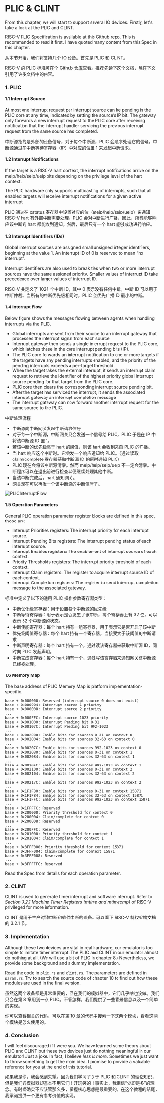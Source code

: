 # PLIC & CLINT

From this chapter, we will start to support several IO devices. Firstly, let's take a look at the PLIC and CLINT.

RISC-V PLIC Specification is available at this Github [repo](https://github.com/riscv/riscv-plic-spec/blob/master/riscv-plic.adoc). This is recommanded to read it first. I have quoted many content from this Spec in this chapter.


从本节开始，我们将支持几个 IO 设备。首先是 PLIC 和 CLINT。

RISC-V 的 PLIC 标准可在个 Github [仓库](https://github.com/riscv/riscv-plic-spec/blob/master/riscv-plic.adoc)查看。推荐先读下这个文档，我在下文引用了许多文档中的内容。

### 1. PLIC

#### 1.1 Interrupt Source

At most one interrupt request per interrupt source can be pending in the PLIC core at any time, indicated by setting the source’s IP bit. The gateway only forwards a new interrupt request to the PLIC core after receiving notiﬁcation that the interrupt handler servicing the previous interrupt request from the same source has completed.

中断源指的是外部的设备信号，对于每个中断源，PLIC 会顺序处理它的信号。中断源通过在中断等待寄存器（IP）中对应的位置 1 来发起中断请求。

#### 1.2 Interrupt Notifications

If the target is a RISC-V hart context, the interrupt notiﬁcations arrive on the meip/heip/seip/ueip bits depending on the privilege level of the hart context.

The PLIC hardware only supports multicasting of interrupts, such that all enabled targets will receive interrupt notiﬁcations for a given active interrupt.

PLIC 通过在 xstatus 寄存器中设置对应的位（meip/heip/seip/ueip）来通知 RISC-V hart 有外部中断需要处理。PLIC 会对中断进行广播，因此，所有能够响应该中断的 hart 都能收到通知。然后，最后只有一个 hart 能够成功进行响应。

#### 1.3 Interrupt Identiﬁers (IDs)

Global interrupt sources are assigned small unsigned integer identiﬁers, beginning at the value 1. An interrupt ID of 0 is reserved to mean “no interrupt”.

Interrupt identiﬁers are also used to break ties when two or more interrupt sources have the same assigned priority. Smaller values of interrupt ID take precedence over larger values of interrupt ID.

RISC-V 共定义了 1024 个中断 ID，其中 0 表示没有任何中断。中断 ID 可以用于中断仲裁。当所有的中断优先级相同时，PLIC 会优先广播 ID 最小的中断。

#### 1.4 Interrupt Flow

Below figure shows the messages ﬂowing between agents when handling interrupts via the PLIC.

+ Global interrupts are sent from their source to an interrupt gateway that processes the interrupt signal from each source
+ Interrupt gateway then sends a single interrupt request to the PLIC core, which latches these in the core interrupt pending bits (IP).
+ The PLIC core forwards an interrupt notiﬁcation to one or more targets if the targets have any pending interrupts enabled, and the priority of the pending interrupts exceeds a per-target threshold.
+ When the target takes the external interrupt, it sends an interrupt claim request to retrieve the identiﬁer of the highest priority global interrupt source pending for that target from the PLIC core.
+ PLIC core then clears the corresponding interrupt source pending bit.
+ After the target has serviced the interrupt, it sends the associated interrupt gateway an interrupt completion message
+ The interrupt gateway can now forward another interrupt request for the same source to the PLIC.

中断处理流程

+ 中断源向中断网关发起中断请求信号
+ 对于每一个中断源，中断网关只会发送一个信号给 PLIC，PLIC 于是在 IP 中将该中断源 ID 置 1。
+ 若该中断的优先级高于 hart 的阈值，则该 hart 会收到来自 PLIC 的广播。
+ 当 hart 响应这个中断时。它会发一个响应通知给 PLIC。（通过读取 claim/complete 寄存器获取中断源 ID 的同时通知 PLIC）
+ PLIC 现在会将该中断源清零。然而 meip/heip/seip/ueip 不一定会清零。中断程序可以在退出前进行检查以便继续处理其他中断。
+ 当该中断完成后，hart 通知网关。
+ 网关现在可以再发一个该中断源的中断信号了。

![PLICInterruptFlow](./images/PLICInterruptFlow.jpg)


#### 1.5 Operation Parameters

General PLIC operation parameter register blocks are defined in this spec, those are:

+ Interrupt Priorities registers: The interrupt priority for each interrupt source.
+ Interrupt Pending Bits registers: The interrupt pending status of each interrupt source.
+ Interrupt Enables registers: The enablement of interrupt source of each context.
+ Priority Thresholds registers: The interrupt priority threshold of each context.
+ Interrupt Claim registers: The register to acquire interrupt source ID of each context.
+ Interrupt Completion registers: The register to send interrupt completion message to the associated gateway.

标准中定义了以下的通用 PLIC 操作参数寄存器类型：

+ 中断优化级寄存器：用于设置每个中断源的优先级
+ 中断等待寄存器：用于表示是否发生了该中断，每个寄存器上有 32 位，可以表示 32 个中断源的状态。
+ 中断使能寄存器：每个 hart 持有一组寄存器，用于表示它是否开启了该中断
+ 优先级阈值寄存器：每个 hart 持有一个寄存器，当接受大于该阈值的中断请求
+ 中断声明寄存器：每个 hart 持有一个，通过读该寄存器来获取中断源 ID，同时向 PLIC 发起声明。
+ 中断完成寄存器：每个 hart 持有一个，通过写该寄存器来通知网关该中断源已经被处理。


#### 1.6 Memory Map

The base address of PLIC Memory Map is platform implementation-specific.

    base + 0x000000: Reserved (interrupt source 0 does not exist)
    base + 0x000004: Interrupt source 1 priority
    base + 0x000008: Interrupt source 2 priority
    ...
    base + 0x000FFC: Interrupt source 1023 priority
    base + 0x001000: Interrupt Pending bit 0-31
    base + 0x00107C: Interrupt Pending bit 992-1023
    ...
    base + 0x002000: Enable bits for sources 0-31 on context 0
    base + 0x002004: Enable bits for sources 32-63 on context 0
    ...
    base + 0x00207C: Enable bits for sources 992-1023 on context 0
    base + 0x002080: Enable bits for sources 0-31 on context 1
    base + 0x002084: Enable bits for sources 32-63 on context 1
    ...
    base + 0x0020FC: Enable bits for sources 992-1023 on context 1
    base + 0x002100: Enable bits for sources 0-31 on context 2
    base + 0x002104: Enable bits for sources 32-63 on context 2
    ...
    base + 0x00217C: Enable bits for sources 992-1023 on context 2
    ...
    base + 0x1F1F80: Enable bits for sources 0-31 on context 15871
    base + 0x1F1F84: Enable bits for sources 32-63 on context 15871
    base + 0x1F1FFC: Enable bits for sources 992-1023 on context 15871
    ...
    base + 0x1FFFFC: Reserved
    base + 0x200000: Priority threshold for context 0
    base + 0x200004: Claim/complete for context 0
    base + 0x200008: Reserved
    ...
    base + 0x200FFC: Reserved
    base + 0x201000: Priority threshold for context 1
    base + 0x201004: Claim/complete for context 1
    ...
    base + 0x3FFF000: Priority threshold for context 15871
    base + 0x3FFF004: Claim/complete for context 15871
    base + 0x3FFF008: Reserved
    ...
    base + 0x3FFFFFC: Reserved

Read the Spec from details for each operation parameter.

### 2. CLINT

CLINT is used to generate timer interrupt and software interrupt. Refer to *Section 3.2.1 Machine Timer Registers (mtime and mtimecmp)* of RISC-V privileged for more information.

CLINT 是用于生产时钟中断和软件中断的设备。可以看下 RISC-V 特权架构文档的 3.2.1 节。

### 3. Implementation

Although these two devices are vital in real hardware, our emulator is too simple to imitate timer interrupt. The PLIC and CLINT in our emulator almost do nothing at all. (We will use a bit of PLIC in chapter 8.) Nevertheless, we provide some background and a dummy implementation.

Read the code in `plic.rs` and `clint.rs`. The parameters are defined in `param.rs`. Try to search the source code of chapter 10 to find out how these modules are used in the final version. 

虽然这两个设备都是非常重要的，但在我们的模拟器中，它们几乎啥也没做。我们只会在第 8 章用到一点 PLIC。不管怎样，我们提供了一些背景信息以及一个简单的实现。

你可以查看相关的代码，可以在第 10 章的代码中搜索一下这两个模块，看看这两个模块是怎么使用的。

### 4. Conclusion

I will feel discouraged if I were you. We have learned some theory about PLIC and CLINT but these two devices just do nothing meaningful in our emulator! Just a joke. In fact, I believe *less is more*. Sometimes we just want to throw something to get the main idea. I promise to provide a valuable reference for you at the end of this tutorial.

如果我是你，我会感到失望。因为我们学习了关于 PLIC 和 CLINT 的理论知识，但是我们的模拟器却基本不用它们！开玩笑的！事实上，我相信“少即是多”的理念。有时候确实不应该管那么多，掌握核心思想是最重要的。在这个教程的结尾，我承诺提供一个更有参考价值的实现。

